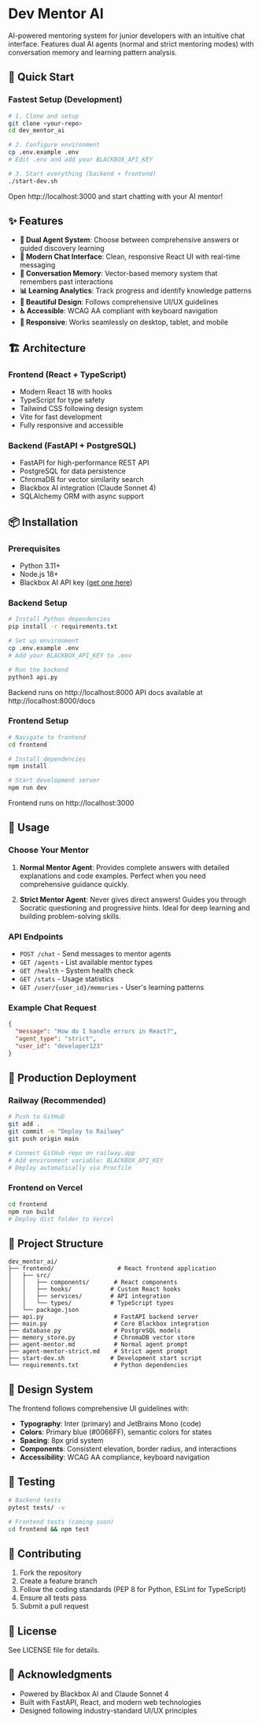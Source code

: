# Dev Mentor AI

AI-powered mentoring system for junior developers with an intuitive chat interface. Features dual AI agents (normal and strict mentoring modes) with conversation memory and learning pattern analysis.

## 🚀 Quick Start

### Fastest Setup (Development)

```bash
# 1. Clone and setup
git clone <your-repo>
cd dev_mentor_ai

# 2. Configure environment
cp .env.example .env
# Edit .env and add your BLACKBOX_API_KEY

# 3. Start everything (backend + frontend)
./start-dev.sh
```

Open http://localhost:3000 and start chatting with your AI mentor!

## ✨ Features

- **🤖 Dual Agent System**: Choose between comprehensive answers or guided discovery learning
- **💬 Modern Chat Interface**: Clean, responsive React UI with real-time messaging
- **🧠 Conversation Memory**: Vector-based memory system that remembers past interactions
- **📊 Learning Analytics**: Track progress and identify knowledge patterns
- **🎨 Beautiful Design**: Follows comprehensive UI/UX guidelines
- **♿ Accessible**: WCAG AA compliant with keyboard navigation
- **📱 Responsive**: Works seamlessly on desktop, tablet, and mobile

## 🏗️ Architecture

### Frontend (React + TypeScript)
- Modern React 18 with hooks
- TypeScript for type safety
- Tailwind CSS following design system
- Vite for fast development
- Fully responsive and accessible

### Backend (FastAPI + PostgreSQL)
- FastAPI for high-performance REST API
- PostgreSQL for data persistence
- ChromaDB for vector similarity search
- Blackbox AI integration (Claude Sonnet 4)
- SQLAlchemy ORM with async support

## 📦 Installation

### Prerequisites
- Python 3.11+
- Node.js 18+
- Blackbox AI API key ([get one here](https://blackbox.ai/api))

### Backend Setup

```bash
# Install Python dependencies
pip install -r requirements.txt

# Set up environment
cp .env.example .env
# Add your BLACKBOX_API_KEY to .env

# Run the backend
python3 api.py
```

Backend runs on http://localhost:8000
API docs available at http://localhost:8000/docs

### Frontend Setup

```bash
# Navigate to frontend
cd frontend

# Install dependencies
npm install

# Start development server
npm run dev
```

Frontend runs on http://localhost:3000

## 🎯 Usage

### Choose Your Mentor

1. **Normal Mentor Agent**: Provides complete answers with detailed explanations and code examples. Perfect when you need comprehensive guidance quickly.

2. **Strict Mentor Agent**: Never gives direct answers! Guides you through Socratic questioning and progressive hints. Ideal for deep learning and building problem-solving skills.

### API Endpoints

- `POST /chat` - Send messages to mentor agents
- `GET /agents` - List available mentor types
- `GET /health` - System health check
- `GET /stats` - Usage statistics
- `GET /user/{user_id}/memories` - User's learning patterns

### Example Chat Request

```json
{
  "message": "How do I handle errors in React?",
  "agent_type": "strict",
  "user_id": "developer123"
}
```

## 🚢 Production Deployment

### Railway (Recommended)

```bash
# Push to GitHub
git add .
git commit -m "Deploy to Railway"
git push origin main

# Connect GitHub repo on railway.app
# Add environment variable: BLACKBOX_API_KEY
# Deploy automatically via Procfile
```

### Frontend on Vercel

```bash
cd frontend
npm run build
# Deploy dist folder to Vercel
```

## 📁 Project Structure

```
dev_mentor_ai/
├── frontend/                  # React frontend application
│   ├── src/
│   │   ├── components/       # React components
│   │   ├── hooks/           # Custom React hooks
│   │   ├── services/        # API integration
│   │   └── types/           # TypeScript types
│   └── package.json
├── api.py                    # FastAPI backend server
├── main.py                   # Core Blackbox integration
├── database.py               # PostgreSQL models
├── memory_store.py           # ChromaDB vector store
├── agent-mentor.md           # Normal agent prompt
├── agent-mentor-strict.md    # Strict agent prompt
├── start-dev.sh             # Development start script
└── requirements.txt          # Python dependencies
```

## 🎨 Design System

The frontend follows comprehensive UI guidelines with:
- **Typography**: Inter (primary) and JetBrains Mono (code)
- **Colors**: Primary blue (#0066FF), semantic colors for states
- **Spacing**: 8px grid system
- **Components**: Consistent elevation, border radius, and interactions
- **Accessibility**: WCAG AA compliance, keyboard navigation

## 🧪 Testing

```bash
# Backend tests
pytest tests/ -v

# Frontend tests (coming soon)
cd frontend && npm test
```

## 🤝 Contributing

1. Fork the repository
2. Create a feature branch
3. Follow the coding standards (PEP 8 for Python, ESLint for TypeScript)
4. Ensure all tests pass
5. Submit a pull request

## 📝 License

See LICENSE file for details.

## 🙏 Acknowledgments

- Powered by Blackbox AI and Claude Sonnet 4
- Built with FastAPI, React, and modern web technologies
- Designed following industry-standard UI/UX principles